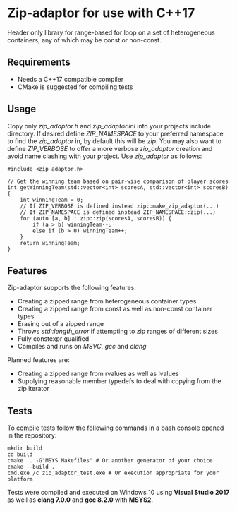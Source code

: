# Zip-adaptor for use with C++17

Header only library for range-based for loop on a set of heterogeneous containers, any of which may be const or non-const.

## Requirements

* Needs a C++17 compatible compiler
* CMake is suggested for compiling tests 

## Usage

Copy only _zip_adaptor.h_ and _zip_adaptor.inl_ into your projects include directory. 
If desired define _ZIP_NAMESPACE_ to your preferred namespace to find the _zip_adaptor_ in, by default this will be _zip_.
You may also want to define _ZIP_VERBOSE_ to offer a more verbose _zip_adaptor_ creation and avoid name clashing with your project.
Use _zip_adaptor_ as follows:

    #include <zip_adaptor.h>

    // Get the winning team based on pair-wise comparison of player scores
    int getWinningTeam(std::vector<int> scoresA, std::vector<int> scoresB) {
        int winningTeam = 0;
        // If ZIP_VERBOSE is defined instead zip::make_zip_adaptor(...)
        // If ZIP_NAMESPACE is defined instead ZIP_NAMESPACE::zip(...)
        for (auto [a, b] : zip::zip(scoresA, scoresB)) {
            if (a > b) winningTeam--;
            else if (b > 0) winningTeam++;
        }
        return winningTeam;
    }
<!-- 
You may use different types of containers as long as they support range-based for loops. i.e. they support a begin() and end() function:

    #define ZIP_NAMESPACE
    #include <zip_adaptor.h>

    // Joins any type of container into a vector of tuples 
    template<class... T>
    auto join(T&&... containers) {
        // Skipping ZIP_NAMESPACE because it is defined without value
        auto zipped_containers = zip(std::forward<T>containers)...);

        using zipped_type = decltype(zipped_containers);
        using zipped_value_type = zipped_type::value_type;
        std::vector<zipped_value_type> joined_containers;
        joined_containers.reserve(zipped_containers.size());
        for (auto zipped : zipped_containers)
            joined_containers.push_back(zipped);
        return joined_containers; 
    } -->

## Features

Zip-adaptor supports the following features:

* Creating a zipped range from heterogeneous container types
* Creating a zipped range from const as well as non-const container types
* Erasing out of a zipped range
* Throws _std::length_error_ if attempting to zip ranges of different sizes
* Fully constexpr qualified
* Compiles and runs on _MSVC_, _gcc_ and _clang_

Planned features are:

* Creating a zipped range from rvalues as well as lvalues
* Supplying reasonable member typedefs to deal with copying from the zip iterator

## Tests

To compile tests follow the following commands in a bash console opened in the repository:

    mkdir build
    cd build
    cmake .. -G"MSYS Makefiles" # Or another generator of your choice
    cmake --build .
    cmd.exe /c zip_adaptor_test.exe # Or execution appropriate for your platform

Tests were compiled and executed on Windows 10 using **Visual Studio 2017** as well as **clang 7.0.0** and **gcc 8.2.0** with **MSYS2**.